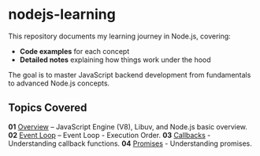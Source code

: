 # nodejs-learning

This repository documents my learning journey in Node.js, covering:
- **Code examples** for each concept  
- **Detailed notes** explaining how things work under the hood  

The goal is to master JavaScript backend development from fundamentals to advanced Node.js concepts.


## Topics Covered
**01** [Overview](01-overview) – JavaScript Engine (V8), Libuv, and Node.js basic overview.
**02** [Event Loop](02-event-loop) – Event Loop - Execution Order.
**03** [Callbacks](03-callbacks) - Understanding callback functions.
**04** [Promises](04-promises) - Understanding promises.